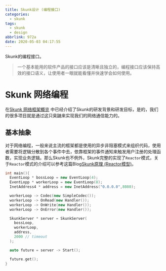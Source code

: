 ```yaml
---
title: Skunk设计 (编程接口)
categories:
  - skunk
tags:
  - skunk
  - design
abbrlink: 972a
date: 2020-05-03 04:17:55
---
```


Skunk的编程接口。

<!--more-->

> 一个基本能用的软件产品的接口应该是清晰且独立的，编程接口应该保持高效的接口语义，让使用者一眼就能看懂并快速学会如何使用。

# Skunk 网络编程

在[Skunk 网络框架概览](https://gearfacoty.github.io/p/7b1c.html) 中已经介绍了Skunk的研发背景和研发目标，是的，我们的很多项目就是通过这只臭鼬来实现我们的网络通信能力的。

## 基本抽象

对于网络编程，一般来说主流的框架都是使用的异步非阻塞模式来组织代码，使用者需要将逻辑分散到各个事件中去，依靠框架的事件通知来触发用户注册的处理函数，实现业务逻辑。那么Skunk也不例外，Skunk完整的实现了`Reactor`模式，关于`Reactor`模式的介绍可以参考这篇Blog[Skunk原理 (Reactor模型)](https://gearfacoty.github.io/p/a21.html)。





```cpp
int main(){
  EventLoop * bossLoop = new EventLoop(4);
  EventLopp * workerLoop = new EventLoop(8);
  InetAddress4 * address = new InetAddress("0.0.0.0",8080);

  workerLoop -> Codec(new SimpleCodec());
  workerLoop -> OnRead(new Handler());
  workerLoop -> OnWrite(new Handler());
  workerLoop -> OnError(new Handler());

  SkunkServer * server = SkunkServer(
    bossLoop,
    workerLoop,
    address,
    2000 // timeout
  );

  auto future = server -> Start();

  future.get();
}
```
